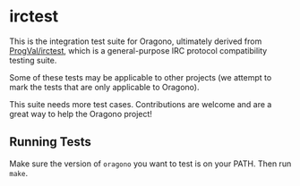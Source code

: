 # irctest

This is the integration test suite for Oragono, ultimately derived from [ProgVal/irctest](https://github.com/ProgVal/irctest), which is a general-purpose IRC protocol compatibility testing suite.

Some of these tests may be applicable to other projects (we attempt to mark the tests that are only applicable to Oragono).

This suite needs more test cases. Contributions are welcome and are a great way to help the Oragono project!

## Running Tests

Make sure the version of `oragono` you want to test is on your PATH. Then run `make`.
